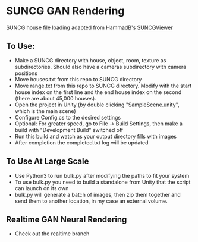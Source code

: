 # SUNCG GAN Rendering
SUNCG house file loading adapted from HammadB's [SUNCGViewer](https://github.com/HammadB/SUNCGUnityViewer)

## To Use:

- Make a SUNCG directory with house, object, room, texture as subdirectories. Should also have a cameras subdirectory with camera positions
- Move houses.txt from this repo to SUNCG directory
- Move range.txt from this repo to SUNCG directory. Modify with the start house index on the first line and the end house index on the second (there are about 45,000 houses).
- Open the project in Unity (by double clicking "SampleScene.unity", which is the main scene)
- Configure Config.cs to the desired settings
- Optional: For greater speed, go to File -> Build Settings, then make a build with "Development Build" switched off
- Run this build and watch as your output directory fills with images
- After completion the completed.txt log will be updated

## To Use At Large Scale

- Use Python3 to run bulk.py after modifying the paths to fit your system
- To use bulk.py you need to build a standalone from Unity that the script can launch on its own
- bulk.py will generate a batch of images, then zip them together and send them to another location, in my case an external volume.

## Realtime GAN Neural Rendering
- Check out the realtime branch
